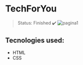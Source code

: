 # TechForYou
> Status: Finished ✔️
![pagina1](https://user-images.githubusercontent.com/105600614/189546809-1ac16d74-3f60-46b7-b25e-b20d46a79d97.png)

## Tecnologies used:
+ HTML
+ CSS


